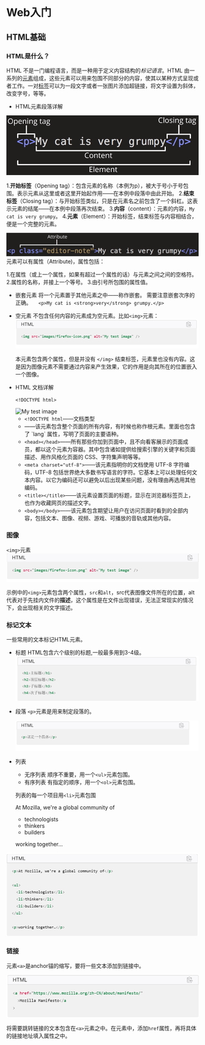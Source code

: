 # Web入门

## HTML基础

### HTML是什么？

HTML 不是一门编程语言，而是一种用于定义内容结构的*标记语言*。HTML 由一系列的[元素](https://developer.mozilla.org/zh-CN/docs/Glossary/Element)组成，这些元素可以用来包围不同部分的内容，使其以某种方式呈现或者工作。一对[标签](https://developer.mozilla.org/zh-CN/docs/Glossary/Tag)可以为一段文字或者一张图片添加超链接，将文字设置为斜体，改变字号，等等。

* HTML元素段落详解

![HTML 元素](https://raw.githubusercontent.com/just-createone/images/master/grumpy-cat-small.png)

1.**开始标签**（Opening tag）：包含元素的名称（本例为p），被大于号小于号包围。表示元素从这里或者这里开始起作用——在本例中段落中由此开始。
2.**结束标签**（Closing tag）：与开始标签类似，只是在元素名之前包含了一个斜杠。这表示元素的结尾——在本例中段落再次结束。
3.**内容**（content）：元素的内容，``My cat is very grumpy``。
4.**元素**（Element）：开始标签，结束标签与内容相结合，便是一个完整的元素。

![HTML 属性](https://raw.githubusercontent.com/just-createone/images/master/grumpy-cat-attribute-small.png)
元素可以有属性（Attribute)，属性包括：

1.在属性（或上一个属性，如果有超过一个属性的话）与元素之间之间的空格符。
2.属性的名称，并接上一个等号。
3.由引号所包围的属性值。

* 嵌套元素
  将一个元素置于其他元素之中——称作嵌套。
  需要注意嵌套次序的正确。
  	``	<p>My cat is <strong>very</strong> grumpy.</p>``

* 空元素
  不包含任何内容的元素成为空元素。比如``<img>``元素：
  ![image-20231013211052767](https://raw.githubusercontent.com/just-createone/images/master/image-20231013211052767.png)

  本元素包含两个属性，但是并没有 `</img>` 结束标签，元素里也没有内容。这是因为图像元素不需要通过内容来产生效果，它的作用是向其所在的位置嵌入一个图像。

* HTML 文档详解

  ``<!DOCTYPE html>``

  <html lang="en-US">

  <head>
   <meta charset="utf-8" />
   <meta name="viewport" content="width=device-width" />
   <title>My test page</title>
  </head>


    <body>
      <img src="F:\typora markdown编辑器\Typora\images\firefox-icon.png" alt="My test image" />
    </body>
  </html>

  

  * ``<!DOCTYPE html``——文档类型
  * <html></html>——该元素包含整个页面的所有内容，有时候也称作根元素。里面也包含了 `lang` 属性，写明了页面的主要语种。
  * ``<head></head>``——所有那些你加到页面中，且不向看客展示的页面成员，都以这个元素为容器。其中包含诸如提供给搜索引擎的关键字和页面描述、用作风格化页面的 CSS、字符集声明等等。
  * ``<meta charset="utf-8">``——该元素指明你的文档使用 UTF-8 字符编码，UTF-8 包括世界绝大多数书写语言的字符。它基本上可以处理任何文本内容。以它为编码还可以避免以后出现某些问题，没有理由再选用其他编码。
  * ``<title></title>``——该元素设置页面的标题，显示在浏览器标签页上，也作为收藏网页的描述文字。
  * ``<body></body>``——该元素包含期望让用户在访问页面时看到的全部内容，包括文本、图像、视频、游戏、可播放的音轨或其他内容。





### 图像

``<img>``元素
![image-20231014094122908](https://raw.githubusercontent.com/just-createone/images/master/image-20231014094122908.png)

示例中的``<img>``元素包含两个属性，``src``和``alt``，src代表图像文件所在的位置，alt代表对于先挂内文件的**描述**，这个属性是在文件出现错误，无法正常现实的情况下，会出现相关的文字描述。





### 标记文本

一些常用的文本标记HTML元素。

* 标题
  HTML包含六个级别的标题,一般最多用到3-4级。
  ![image-20231014095142089](https://raw.githubusercontent.com/just-createone/images/master/image-20231014095142089.png)

* 段落
  ``<p>``元素是用来制定段落的。

  ![image-20231014095400910](https://raw.githubusercontent.com/just-createone/images/master/image-20231014095400910.png)

* 列表

  * 无序列表
    顺序不重要，用一个``<ul>``元素包围。
  * 有序列表
    有指定的顺序，用一个``<ol>``元素包围。

  列表的每一个项目用``<li>``元素包围

  <p>At Mozilla, we're a global community of</p>

  <ul>
    <li>technologists</li>
    <li>thinkers</li>
    <li>builders</li>
  </ul>


  <p>working together…</p>

![image-20231014100111115](https://raw.githubusercontent.com/just-createone/images/master/image-20231014100111115.png)





### 链接

元素``<a>``是anchor锚的缩写，要将一些文本添加到链接中。

![image-20231014100920192](https://raw.githubusercontent.com/just-createone/images/master/image-20231014100920192.png)

将需要跳转链接的文本包含在``<a>``元素之中。在元素中，添加``href``属性，再将具体的链接地址填入属性之中。